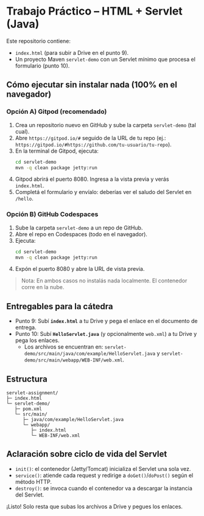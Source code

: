 # Trabajo Práctico – HTML + Servlet (Java)

Este repositorio contiene:
- `index.html` (para subir a Drive en el punto 9).
- Un proyecto Maven `servlet-demo` con un Servlet mínimo que procesa el formulario (punto 10).

## Cómo ejecutar **sin instalar nada** (100% en el navegador)

### Opción A) Gitpod (recomendado)
1. Crea un repositorio nuevo en GitHub y sube la carpeta `servlet-demo` (tal cual).
2. Abre `https://gitpod.io/#` seguido de la URL de tu repo (ej.: `https://gitpod.io/#https://github.com/tu-usuario/tu-repo`).
3. En la terminal de Gitpod, ejecuta:
   ```bash
   cd servlet-demo
   mvn -q clean package jetty:run
   ```
4. Gitpod abrirá el puerto 8080. Ingresa a la vista previa y verás `index.html`.
5. Completá el formulario y envíalo: deberías ver el saludo del Servlet en `/hello`.

### Opción B) GitHub Codespaces
1. Sube la carpeta `servlet-demo` a un repo de GitHub.
2. Abre el repo en Codespaces (todo en el navegador).
3. Ejecuta:
   ```bash
   cd servlet-demo
   mvn -q clean package jetty:run
   ```
4. Expón el puerto 8080 y abre la URL de vista previa.

> Nota: En ambos casos no instalás nada localmente. El contenedor corre en la nube.

## Entregables para la cátedra
- Punto 9: Subí **`index.html`** a tu Drive y pega el enlace en el documento de entrega.
- Punto 10: Subí **`HelloServlet.java`** (y opcionalmente `web.xml`) a tu Drive y pega los enlaces.
  - Los archivos se encuentran en: `servlet-demo/src/main/java/com/example/HelloServlet.java` y `servlet-demo/src/main/webapp/WEB-INF/web.xml`.

## Estructura
```
servlet-assignment/
├─ index.html
└─ servlet-demo/
   ├─ pom.xml
   └─ src/main/
      ├─ java/com/example/HelloServlet.java
      └─ webapp/
         ├─ index.html
         └─ WEB-INF/web.xml
```

## Aclaración sobre ciclo de vida del Servlet
- `init()`: el contenedor (Jetty/Tomcat) inicializa el Servlet una sola vez.
- `service()`: atiende cada request y redirige a `doGet()`/`doPost()` según el método HTTP.
- `destroy()`: se invoca cuando el contenedor va a descargar la instancia del Servlet.

¡Listo! Solo resta que subas los archivos a Drive y pegues los enlaces.